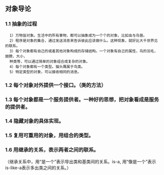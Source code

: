 ## 对象导论
### 1.1 抽象的过程
```
  1）万物皆对象。生活中的所有事物，都可以抽象成为一个个的对象，比如虫与鸟兽。
  2）程序是对象的集合，通过发送消息来告诉彼此应该做什么。这种现象，就好比大千世界见的联系。
  3）每个对象都有自己的或者其他对象构成的存储结构。一个对象有自己的属性，鸟的羽毛，翅膀，大小，
  种类等，可以通过简单的对象组合成复杂的对象。
  4）每个对象都有一个类型。猫头鹰属于鸟类。
  5）特定类型的对象，可以接收相同的消息。
```
### 1.2 每个对象对外提供一个接口。（类的方法）
### 1.3 每个对象都是一个服务提供者。一种好的思想，把对象看成是服务的提供者。
### 1.4 隐藏对象的具体实现。
### 1.5 复用可重用的对象，用组合的类型。
### 1.6 用继承的关系，表示两者之间的联系。
（继承关系中，用“是一个”表示导出类和基类间的关系。is-a, 用“像是一个”表示is-like-a表示多出类之间的关系。）

